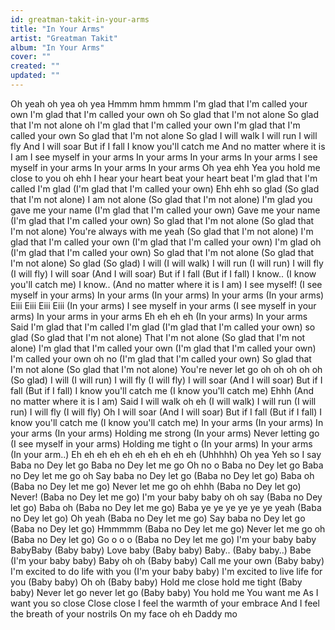 ```yaml
---
id: greatman-takit-in-your-arms
title: "In Your Arms"
artist: "Greatman Takit"
album: "In Your Arms"
cover: ""
created: ""
updated: ""
---
```


Oh yeah oh yea oh yea
Hmmm hmm hmmm
I'm glad that I'm called your own
I'm glad that I'm called your own oh
So glad that I'm not alone
So glad that I'm not alone oh
I'm glad that I'm called your own
I'm glad that I'm called your own
So glad that I'm not alone
So glad
I will walk
I will run
I will fly
And I will soar
But if I fall I know you'll catch me
And no matter where it is I am
I see myself in your arms
In your arms
In your arms
In your arms
I see myself in your arms
In your arms
In your arms
Oh yea ehh
Yea you hold me close to you oh ehh
I hear your heart beat your heart beat
I'm glad that I'm called
I'm glad
(I'm glad that I'm called your own)
Ehh ehh so glad
(So glad that I'm not alone)
I am not alone
(So glad that I'm not alone)
I'm glad you gave me your name
(I'm glad that I'm called your own)
Gave me your name
(I'm glad that I'm called your own)
So glad that I'm not alone
(So glad that I'm not alone)
You're always with me yeah
(So glad that I'm not alone)
I'm glad that I'm called your own
(I'm glad that I'm called your own)
I'm glad oh
(I'm glad that I'm called your own)
So glad that I'm not alone
(So glad that I'm not alone)
So glad
(So glad)
I will
(I will walk)
I will run
(I will run)
I will fly
(I will fly)
I will soar
(And I will soar)
But if I fall
(But if I fall)
I know..
(I know you'll catch me)
I know..
(And no matter where it is I am)
I see myself!
(I see myself in your arms)
In your arms
(In your arms)
In your arms
(In your arms)
Eiii Eiii Eiii Eiii
(In your arms)
I see myself in your arms
(I see myself in your arms)
In your arms in your arms
Eh eh eh eh
(In your arms)
In your arms
Said I'm glad that I'm called
I'm glad
(I'm glad that I'm called your own)
so glad
(So glad that I'm not alone)
That I'm not alone
(So glad that I'm not alone)
I'm glad that I'm called your own
(I'm glad that I'm called your own)
I'm called your own oh no
(I'm glad that I'm called your own)
So glad that I'm not alone
(So glad that I'm not alone)
You're never let go oh oh oh oh oh
(So glad)
I will
(I will run)
I will fly
(I will fly)
I will soar
(And I will soar)
But if I fall
(But if I fall)
I know you'll catch me
(I know you'll catch me)
Ehhh
(And no matter where it is I am)
Said I will walk oh eh
(I will walk)
I will run
(I will run)
I will fly
(I will fly)
Oh I will soar
(And I will soar)
But if I fall
(But if I fall)
I know you'll catch me
(I know you'll catch me)
In your arms
(In your arms)
In your arms
(In your arms)
Holding me strong
(In your arms)
Never letting go
(I see myself in your arms)
Holding me tight o
(In your arms)
In your arms
(In your arm..)
Eh eh eh eh eh eh eh eh eh eh
(Uhhhhh)
Oh yea
Yeh so I say
Baba no Dey let go
Baba no Dey let me go
Oh no o
Baba no Dey let go
Baba no Dey let me go oh
Say baba no Dey let go
(Baba no Dey let go)
Baba oh
(Baba no Dey let me go)
Never let me go oh ehhh
(Baba no Dey let go)
Never!
(Baba no Dey let me go)
I'm your baby baby oh oh say
(Baba no Dey let go)
Baba oh
(Baba no Dey let me go)
Baba ye ye ye ye ye ye yeah
(Baba no Dey let go)
Oh yeah
(Baba no Dey let me go)
Say baba no Dey let go
(Baba no Dey let go)
Hmmmmm
(Baba no Dey let me go)
Never let me go oh
(Baba no Dey let go)
Go o o o
(Baba no Dey let me go)
I'm your baby baby
BabyBaby
(Baby baby)
Love baby
(Baby baby)
Baby..
(Baby baby..)
Babe
(I'm your baby baby)
Baby oh oh
(Baby baby)
Call me your own
(Baby baby)
I'm excited to do life with you
(I'm your baby baby)
I'm excited to live life for you
(Baby baby)
Oh oh
(Baby baby)
Hold me close hold me tight
(Baby baby)
Never let go never let go
(Baby baby)
You hold me
You want me
As I want you so close
Close close
I feel the warmth of your embrace
And I feel the breath of your nostrils
On my face oh eh Daddy mo
